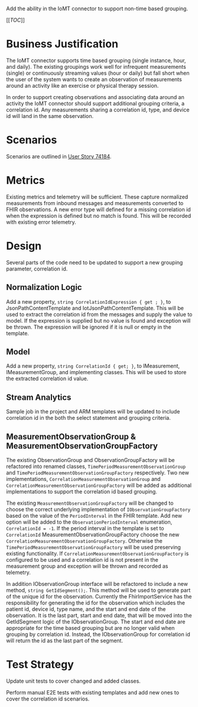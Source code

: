 Add the ability in the IoMT connector to support non-time based grouping.

[[_TOC_]]

# Business Justification

The IoMT connector supports time based grouping (single instance, hour, and daily).  The existing groupings work well for infrequent measurements (single) or continuously streaming values (hour or daily) but fall short when the user of the system wants to create an observation of measurements around an activity like an exercise or physical therapy session.

In order to support creating observations and associating data around an activity the IoMT connector should support additional grouping criteria, a correlation id. Any measurements sharing a correlation id, type, and device id will land in the same observation.

# Scenarios

Scenarios are outlined in [User Story 74184](https://microsofthealth.visualstudio.com/Health/_workitems/edit/74184).

# Metrics

Existing metrics and telemetry will be sufficient.  These capture normalized measurements from inbound messages and measurements converted to FHIR observations.  A new error type will defined for a missing correlation id when the expression is defined but no match is found.  This will be recorded with existing error telemetry.

# Design

Several parts of the code need to be updated to support a new grouping parameter, correlation id.

## Normalization Logic
Add a new property, ```string CorrelationIdExpression { get ; }```, to JsonPathContentTemplate and IotJsonPathContentTemplate.  This will be used to extract the correlation id from the messages and supply the value to model.  If the expression is supplied but no value is found and exception will be thrown.  The expression will be ignored if it is null or empty in the template.

## Model
Add a new property, ```string CorrelationId { get; }```, to IMeasurement, IMeasurementGroup, and implementing classes.  This will be used to store the extracted correlation id value.

## Stream Analytics
Sample job in the project and ARM templates will be updated to include correlation id in the both the select statement and grouping criteria.

## MeasurementObservationGroup & MeasurementObservationGroupFactory
The existing ObservationGroup and ObservationGroupFactory will be refactored into renamed classes, ```TimePeriodMeasurementObservationGroup``` and ```TimePeriodMeasurementObservationGroupFactory``` respectively.  Two new implementations, ```CorrelationMeasurementObservationGroup``` and ```CorrelationMeasurementObservationGroupFactory``` will be added as additional implementations to support the correlation id based grouping.

The existing ```MeasurementObservationGroupFactory``` will be changed to choose the correct underlying implementation of ```IObservationGroupFactory``` based on the value of the ```PeriodInterval``` in the FHIR template.  Add new option will be added to the ```ObservationPeriodInterval``` enumeration, ```CorrelationId = -1```.  If the period interval in the template is set to ```CorrelationId``` MeasurementObservationGroupFactory choose the new ```CorrelationMeasurementObservationGroupFactory```.  Otherwise the ```TimePeriodMeasurementObservationGroupFactory``` will be used preserving existing functionality.  If ```CorrelationMeasurementObservationGroupFactory``` is configured to be used and a correlation id is not present in the measurement group and exception will be thrown and recorded as telemetry.

In addition IObservationGroup interface will be refactored to include a new method, ```string GetIdSegment();```.  This method will be used to generate part of the unique id for the observation.  Currently the FhirImportService has the responsibility for generating the id for the observation which includes the patient id, device id, type name, and the start and end date of the observation.  It is the last part, start and end date, that will be moved into the GetIdSegment logic of the IObservationGroup.  The start and end date are appropriate for the time based grouping but are no longer valid when grouping by correlation id.  Instead, the IObservationGroup for correlation id will return the id as the last part of the segment.

# Test Strategy

Update unit tests to cover changed and added classes.

Perform manual E2E tests with existing templates and add new ones to cover the correlation id scenarios.
